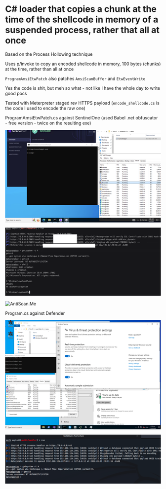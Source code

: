 # C# loader that copies a chunk at the time of the shellcode in memory of a suspended process, rather that all at once

Based on the Process Hollowing technique

Uses p/invoke to copy an encoded shellcode in memory, 100 bytes (chunks) at the time, rather than all at once

`ProgramAmsiEtwPatch` also patches `AmsiScanBuffer` and `EtwEventWrite`

Yes the code is shit, but meh so what - not like I have the whole day to write good pocs

Tested with Meterpreter staged rev HTTPS payload (`encode_shellcode.cs` is the code I used to encode the raw one)

ProgramAmsiEtwPatch.cs against SentinelOne (used Babel .net obfuscator - free version - twice on the resulting exe)

![Windowz](https://github.com/clod81/loader_process_hollow_copy_in_chunk/blob/main/3.png?raw=true "Windowz")

![Meterpreter](https://github.com/clod81/loader_process_hollow_copy_in_chunk/blob/main/4.png?raw=true "Meterpreter")

![AntiScan.Me](https://antiscan.me/images/result/kdYvrxq5Jd42.png "AntiScan.Me")

Program.cs against Defender

![Windowz](https://github.com/clod81/loader_process_hollow_copy_in_chunk/blob/main/1.png?raw=true "Windowz")

![Meterpreter](https://github.com/clod81/loader_process_hollow_copy_in_chunk/blob/main/2.png?raw=true "Meterpreter")
